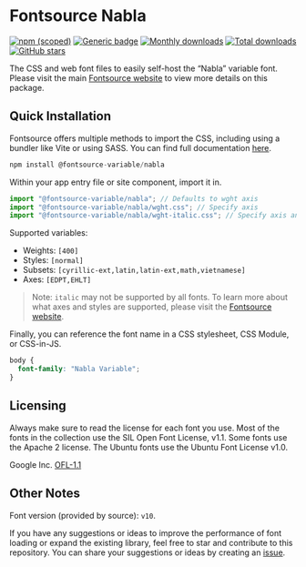 # Fontsource Nabla

[![npm (scoped)](https://img.shields.io/npm/v/@fontsource-variable/nabla?color=brightgreen)](https://www.npmjs.com/package/@fontsource-variable/nabla) [![Generic badge](https://img.shields.io/badge/fontsource-passing-brightgreen)](https://github.com/fontsource/fontsource) [![Monthly downloads](https://badgen.net/npm/dm/@fontsource-variable/nabla)](https://github.com/fontsource/fontsource) [![Total downloads](https://badgen.net/npm/dt/@fontsource-variable/nabla)](https://github.com/fontsource/fontsource) [![GitHub stars](https://img.shields.io/github/stars/fontsource/fontsource.svg?style=social&label=Star)](https://github.com/fontsource/fontsource/stargazers)

The CSS and web font files to easily self-host the “Nabla” variable font. Please visit the main [Fontsource website](https://fontsource.org/fonts/nabla) to view more details on this package.

## Quick Installation

Fontsource offers multiple methods to import the CSS, including using a bundler like Vite or using SASS. You can find full documentation [here](https://fontsource.org/docs/getting-started/introduction).

```javascript
npm install @fontsource-variable/nabla
```

Within your app entry file or site component, import it in.

```javascript
import "@fontsource-variable/nabla"; // Defaults to wght axis
import "@fontsource-variable/nabla/wght.css"; // Specify axis
import "@fontsource-variable/nabla/wght-italic.css"; // Specify axis and style
```

Supported variables:
- Weights: `[400]`
- Styles: `[normal]`
- Subsets: `[cyrillic-ext,latin,latin-ext,math,vietnamese]`
- Axes: `[EDPT,EHLT]`

> Note: `italic` may not be supported by all fonts. To learn more about what axes and styles are supported, please visit the [Fontsource website](https://fontsource.org/fonts/nabla).

Finally, you can reference the font name in a CSS stylesheet, CSS Module, or CSS-in-JS.

```css
body {
  font-family: "Nabla Variable";
}
```

## Licensing
Always make sure to read the license for each font you use. Most of the fonts in the collection use the SIL Open Font License, v1.1. Some fonts use the Apache 2 license. The Ubuntu fonts use the Ubuntu Font License v1.0.

Google Inc.
[OFL-1.1](http://scripts.sil.org/OFL)

## Other Notes
Font version (provided by source): `v10`.

If you have any suggestions or ideas to improve the performance of font loading or expand the existing library, feel free to star and contribute to this repository. You can share your suggestions or ideas by creating an [issue](https://github.com/fontsource/fontsource/issues).